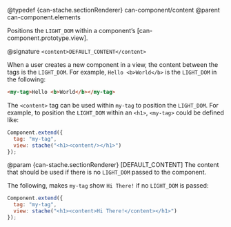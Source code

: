 @typedef {can-stache.sectionRenderer} can-component/content <content>
@parent can-component.elements

Positions the `LIGHT_DOM` within a component’s [can-component.prototype.view].

@signature `<content>DEFAULT_CONTENT</content>`

When a user creates a new component in a view, the content between the tags is the
`LIGHT_DOM`.  For example, `Hello <b>World</b>` is the `LIGHT_DOM` in the following:

```html
<my-tag>Hello <b>World</b></my-tag>
```

The `<content>` tag can be used within `my-tag` to position the `LIGHT_DOM`.  For
example, to position the `LIGHT_DOM` within an `<h1>`, `<my-tag>` could be defined like:

```javascript
Component.extend({
  tag: "my-tag",
  view: stache("<h1><content/></h1>")
});
```

   @param {can-stache.sectionRenderer} [DEFAULT_CONTENT] The content that should be
   used if there is no `LIGHT_DOM` passed to the component.

   The following, makes `my-tag` show `Hi There!` if no `LIGHT_DOM` is passed:

   ```javascript
   Component.extend({
     tag: "my-tag",
     view: stache("<h1><content>Hi There!</content></h1>")
   });
   ```
